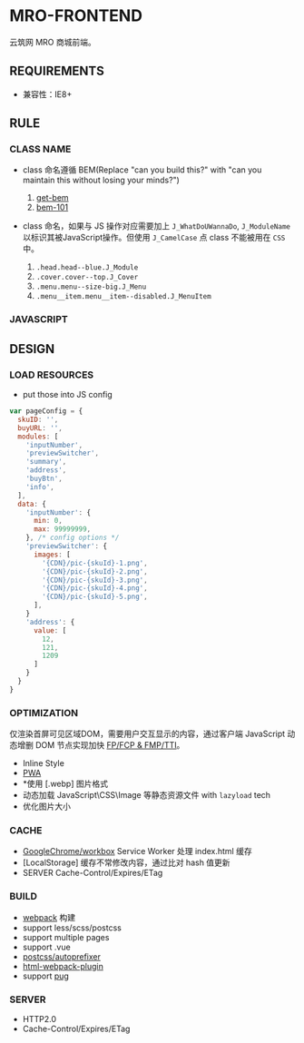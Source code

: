 
# MRO-FRONTEND

云筑网 MRO 商城前端。

## REQUIREMENTS

+ 兼容性：IE8+

## RULE

### CLASS NAME

+ class 命名遵循 BEM(Replace "can you build this?" with "can you maintain this without losing your minds?")
  1. [get-bem](http://getbem.com/naming/)
  2. [bem-101](https://css-tricks.com/bem-101/)

+ class 命名，如果与 JS 操作对应需要加上 `J_WhatDoUWannaDo`, `J_ModuleName` 以标识其被JavaScript操作。但使用 `J_CamelCase` 点 class 不能被用在 `CSS` 中。
  1. `.head.head--blue.J_Module`
  2. `.cover.cover--top.J_Cover`
  3. `.menu.menu--size-big.J_Menu`
  4. `.menu__item.menu__item--disabled.J_MenuItem`

### JAVASCRIPT

## DESIGN

### LOAD RESOURCES
+ put those into JS config
```js
var pageConfig = {
  skuID: '',
  buyURL: '',
  modules: [
    'inputNumber',
    'previewSwitcher',
    'summary',
    'address',
    'buyBtn',
    'info',
  ],
  data: {
    'inputNumber': {
      min: 0,
      max: 99999999,
    }, /* config options */
    'previewSwitcher': {
      images: [
        '{CDN}/pic-{skuId}-1.png',
        '{CDN}/pic-{skuId}-2.png',
        '{CDN}/pic-{skuId}-3.png',
        '{CDN}/pic-{skuId}-4.png',
        '{CDN}/pic-{skuId}-5.png',
      ],
    }
    'address': {
      value: [
        12,
        121,
        1209
      ]
    }
  }
}
```

### OPTIMIZATION

仅渲染首屏可见区域DOM，需要用户交互显示的内容，通过客户端 JavaScript 动态增删 DOM 节点实现加快 [FP/FCP & FMP/TTI](https://developers.google.com/web/fundamentals/performance/user-centric-performance-metrics#_6)。

+ Inline Style
+ [PWA](https://infrequently.org/2015/06/progressive-apps-escaping-tabs-without-losing-our-soul/)
+ *使用 [.webp] 图片格式
+ 动态加载 JavaScript\CSS\Image 等静态资源文件 with `lazyload` tech
+ 优化图片大小

### CACHE

+ [GoogleChrome/workbox](https://github.com/GoogleChrome/workbox) Service Worker 处理 index.html 缓存
+ [LocalStorage] 缓存不常修改内容，通过比对 hash 值更新
+ SERVER Cache-Control/Expires/ETag

### BUILD

+ [webpack](https://webpack.js.org/) 构建
+ support less/scss/postcss
+ support multiple pages
+ support .vue
+ [postcss/autoprefixer](https://github.com/postcss/autoprefixer)
+ [html-webpack-plugin](https://github.com/jantimon/html-webpack-plugin)
+ support [pug](http://naltatis.github.io/jade-syntax-docs/#text)

### SERVER

+ HTTP2.0
+ Cache-Control/Expires/ETag
